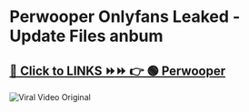 
 # Perwooper Onlyfans Leaked - Update Files anbum

## <h2><a href="https://clipsfans.com/Perwooper&ref=git">🔗 Click to LINKS ⏩⏩ 👉 🟢 Perwooper </a></h2>

<a href="https://clipsfans.com/Perwooper&ref=git" rel="nofollow" data-target="animated-image.originalLink"><img src="https://i.ibb.co.com/xMMVF88/686577567.gif" alt="Viral Video Original" style="max-width: 100%; display: inline-block;" data-target="animated-image.originalImage"></a>

